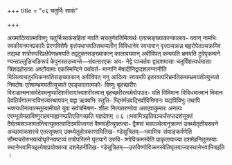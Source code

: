 +++
title = "०६ चतुर्भिः साकं"

+++

अयमादित्यात्माविष्णुः चतुर्भिःसाकंसहितां नवतिं सचतुर्नवतिमित्यर्थः एतत्सङ्ख्याकान्कालाव- यवान् नामभिः स्वकीयनमनप्रकारैः प्रेरणविशेषैः वृत्तंयथाभवतितथव्यतीन् विविधानेव स्वभावान् वृत्तञ्चक्रन्न बह्वरोपेतञ्चक्रमिव तद्यथा शत्रोरुपरिप्रक्षेपेणभ्रमयति तद्वदुक्तसङ्ख्याकान् कालावयवान् अवीविपत् कम्पयति भ्रमयति टुवेपृकम्पने ण्यन्ताल्लुङिचङिरूपं केपुनस्तउच्यन्ते—संवत्सरएकः अय- नेद्वे पञ्चर्तवः द्वादशमासाः चतुर्विंशत्यर्धमासाः त्रिंशदहोरात्राः अष्टौयामाः एकस्मिन्दिने पर्यावर्त- मानानि मेषादीनिद्वादशलग्नानीति मिलित्वाचतुरधिकनवतिसङ्ख्याकान् अवीविपत् ननु आदित्यः स्वयमपि इतरवत्परिभ्रमतिकथम्भ्रमयतीत्युच्यते निषदोषः एतेषाम्भ्रमयतीत्युच्यते एवङ्कालात्मको- विष्णुः बृहच्छरीरः विराडात्मनासर्वदेवमनुष्यादिशरीराणांस्वशरीरत्वात् बृहच्छरीरत्वमेवोपपाद- यति विमिमानः विविधमात्मानं मिमानः देवतिर्यगात्मनाविभज्यस्थापयन् यद्वा ऋक्वभिः स्तुति- म्द्भिर्मन्रवद्भिर्वाविमिमानः यद्यपिविभुः तथापि भक्त्यधीनत्वात्स्तुत्यामीयते युवा सर्वत्रमिश्रण- शीलः नित्यतरुणोवा अतएवाकुमारः अनल्पः एवम्भूतोमहाविष्णुराहवमाह्वानम्प्रतिएतिगच्छति यज्ञदेशम् ॥ ६ ॥भवामित्रइतिपञ्चर्चंसप्तदशंसूक्तं दैर्घतमसञ्जागतन्त्वित्युक्तत्वादिदमपिजागतं वैष्णवंहीत्युक्तत्वा- द्वैष्णवं भवपञ्चेत्यनुक्रान्तं उक्थ्येतृतीयसवने अच्छावाकशस्त्रे एतत्सूक्तम् उक्थ्येतुहोत्रकाणामितिख- ण्डेसूत्रितम्—भवामित्रः संवाङ्कर्मणेति सौम्यचरोरुभयत्वोघृतेनयष्टव्यं तत्रोपरितने घृतयागे उरुवि- ष्णोविक्रमस्वेति प्राकृतायाज्या दशमेहनितुतस्याः स्थानेभवामित्रइत्येषाप्रयोक्तव्या दशमेहनीतिख- ण्डेसूत्रितम्—उरुविष्णोविक्रमस्वेतिघृतयाज्यास्थानेभवामित्रइति ।